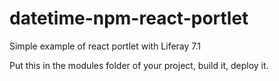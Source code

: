 # datetime-npm-react-portlet
Simple example of react portlet with Liferay 7.1

Put this in the modules folder of your project, build it, deploy it.
